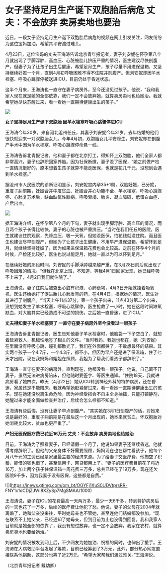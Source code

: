 # 女子坚持足月生产诞下双胞胎后病危 丈夫：不会放弃 卖房卖地也要治

近日，一段女子坚持足月生产诞下双胞胎后病危的视频在网上引发关注，网友纷纷为这位宝妈加油，希望其平安渡过难关。

4月23日，这位宝妈的丈夫王海涛告诉北京青年报记者，妻子刘安妮在怀孕第八个月就出现了手脚浮肿、高血压、心脏被胎儿挤压严重的情况，医生建议尽快剖腹产，但妻子为了让孩子出生后健康，希望足月生产，孩子尽量不用进保温箱，又坚持继续妊娠一个月，直到4月初呼吸困难不得不住院并剖腹产。但刘安妮却因羊水栓塞、呼吸心跳骤停被送进ICU，目前仍处于昏迷状态。

这半个月来，王海涛也一直守在妻子病房外，至今还没见过孩子。他说，“我和我家人现在就是她的全部依靠，我们一定不会放弃她，就算卖房卖地也给她治。我就希望她尽快苏醒过来，看一看她一直期待健康出生的孩子。”

![](https://inews.gtimg.com/om_bt/OlUS2Cy64WT6ANYXrClF34YdI7N3sC37vu_NXJw0grVnsAA/1000)

**女子坚持足月生产诞下双胞胎 因羊水栓塞呼吸心跳骤停进ICU**

王海涛今年30岁，来自河北沧州任丘，其妻子刘安妮今年31岁，去年结婚的他们很快就迎来一对双胞胎女儿。今年4月初，双胞胎女儿平安降生，刘安妮却在剖腹产手术中因为羊水栓塞、呼吸心跳骤停命悬一线。

王海涛告诉北青报记者，他和妻子都在北京打工，得知怀上双胞胎，他们全家人都非常高兴，妻子也辞职回家养胎。因为社保断缴，妻子没了医保，“她之前做产检一直情况挺好的，原本想着生孩子就算不能走医保，也就是花几千元，没想到会遇到羊水栓塞。”

据沧州市人民医院的诊断证明显示，刘安妮宫内孕35+1周，双胎妊娠，已分娩，重度子痫前期，妊娠合并中度贫血、妊娠合并心功能不全、羊水栓塞、呼吸心跳骤停、心肺复苏术后，缺血缺氧性脑病，呼吸衰竭、肺炎、凝血障碍、低蛋白血症、产后出血。

![](https://inews.gtimg.com/om_bt/Oa8AoJLBdb_b7AiNcg9NB7f9cHKOJ1sFMI-D0T52uhor8AA/1000)

据王海涛介绍，在怀孕第八个月的下旬，妻子就出现手脚浮肿、高血压的情况，而且两个孩子长得比较快，妻子的心脏也被严重挤压。“当时在我们任丘的医院，医生就建议住院观察，先降血压，吸一天氧，但她没医保，怕花钱就没住院。而且医生也建议尽早剖腹产，但她为了让孩子出生健康，不用早产进保温箱，希望怀到足月，就继续坚持妊娠了。因为如果进保温箱花费也会比较高。之前在怀孕4个月的时候，产检还比较好，医生也说过能足月，她就一直以为可以怀到足月。”

在继续妊娠的那段时间，刘安妮的手脚浮肿越来越严重，在3月28日前后就出现了呼吸困难的情况。“但我在北京上班，不知道，等我4月1日回家发现，她已经呼吸不上来了，4月2日我们就住院了。”

王海涛说，妻子住院后被查出心脏有积液、心肺衰竭，4月3日开始就挂着吸氧机，医生还给她打了促进胎儿心肺发育的药，在4月4日，根据她的情况，医生对其进行了剖腹产。“当天上午11点37分，第一个孩子出来，11点43分第二个出来，没想到她发生了羊水栓塞，呼吸心跳骤停，医生抢救了一小时，她在这段时间缺氧缺血，对大脑其实已经造成不可逆的损伤。之后她一直昏迷，进了ICU。”

**丈夫得知妻子羊水栓塞哭了 一直守在妻子病房外至今没看过一眼孩子**

王海涛告诉北青报记者，医生告知他妻子羊水栓塞时，他脑袋一下子空白了，就想着赶紧救人，机械性地签了相关的文件。“当时我妈、我姐也都在，她（刘安妮）在里面没有呼吸心跳，瞳孔都散光了，我们在外面都哭了，不敢想最坏的结果。其实两个孩子一个4.7斤，一个4.3斤，都不小，但因为早产还是进了保温箱，住了七天才出院，现在我妈妈和姐姐在照顾，我姐为了帮我们看孩子都辞职了。”

王海涛一直守在妻子的病房外，直到现在，他都没看一眼孩子。他说，自己离不开妻子，虽然无法进病房陪床，但他随时要签字、等医生通知。“住院18天，我就进病房看了她四次。昨天（4月22日）她从ICU转到神经外科的特护病房，还在昏迷，家属还是不能陪床。我就希望她赶紧醒过来，看一看她一直期待健康出生的孩子。现在她还没脱离生命危险，因为神经受损会不自主全身抽搐，只能打镇静剂，她醒过来才能全面做检查并治疗，后续会怎么样都不知道。”

王海涛有些后悔，没有让妻子早点剖腹产。“其实她在3月1日剖腹产的话，对她来说是最好的，重度子痫前期是在最后这一个月出现的，她本来就贫血，怀双胞胎对她消耗比较大，贫血也更严重了。”

**产妇无医保医疗费已花近16万元 丈夫：不会放弃 卖房卖地也给她治**

目前，王海涛为了照看妻子，已经请假一个月了，他说如果妻子还继续昏迷，他就得考虑辞职了。但他的父亲身体不好需要照顾，妈妈现在也在帮忙看孩子，他每个月八千元的工资已经是家里最主要的经济来源。为了给妻子交医疗费，他掏空了积蓄，能借的钱也借了，甚至信用卡、网贷都用上了。“妻子的医疗费目前花了将近16万，加上两个孩子住保温箱一周花费三万多，总共已经花了19万多，现在还欠医院9千多，因为我妻子没有医保，这些都是自费。”

![](https://inews.gtimg.com/om_bt/OGYFj1XuS0UDVtprsRR-
FNY1c1dCDjZJWI8XZySp7MgSMAA/1000)

王海涛说，妻子在ICU的花费最高一天两万多，最少一天6千多，转到特护病房后的一天也花了一万多，后续的医疗费让他犯了愁。他说，妻子的父母在2004年就离婚了，她和父亲没来往，平时她母亲也不管她，甚至连他们结婚都没参加。“现在联系不上她父亲，已经通知了她母亲，但到目前为止也没得到回复。我和我家人目前就是她全部的依靠了，我没有想过放弃，也一定不会放弃，我家在农村，就算卖房卖地也要给她治。”

刘安妮的情况被发到网上后，不少网友为她加油、祝福的同时，也伸出了援手。王海涛在大病救助平台发起了筹款，目前已经筹到了3万元，此外，部分热心网友直接联系他捐助，这部分也筹了近2万元。“希望大家帮我们渡过难关。”王海涛说。

（北京青年报记者 戴幼卿）

